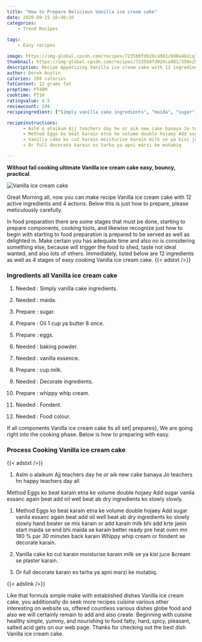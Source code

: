 ```yaml
---
title: "How to Prepare Delicious Vanilla ice cream cake"
date: 2020-09-15 16:46:10
categories:
    - Trend Recipes
    
tags:
    - Easy recipes

image: https://img-global.cpcdn.com/recipes/7235b0fd026ca901/680x482cq70/vanilla-ice-cream-cake-recipe-main-photo.jpg
thumbnail: https://img-global.cpcdn.com/recipes/7235b0fd026ca901/350x250cq70/vanilla-ice-cream-cake-recipe-main-photo.jpg
description: Recipe Appetizing Vanilla ice cream cake with 12 ingredients and 4 stages of easy cooking.
author: Derek Austin
calories: 209 calories
fatContent: 12 grams fat
preptime: PT40M
cooktime: PT1H
ratingvalue: 4.5
reviewcount: 244
recipeingredient: ["Simply vanilla cake ingredients", "maida", "sugar", "Oil 1 cup ya butter 8 once", "eggs", "baking powder", "vanilla essence", "cupmilk", "Decorate ingredients", "whippy whip cream", "Fondent", "Food colour"]

recipeinstructions: 
      - Aslm o alaikum Ajj teachers day he or aik new cake banaya Jo teachers hn happy teachers day all Method Eggs ko beat karain etna ke volume double hojaey Add sugar vanila essanc again beat add oil well beat ab dry ingredients ko slowly slowly 
      - Method Eggs ko beat karain etna ke volume double hojaey Add sugar vanila essanc again beat add oil well beat ab dry ingredients ko slowly slowly hand beater se mix karain or add karain milk bhi add krte jaein start maida se end bhi maida se karain better ready pre heat oven mn 180  par 30 minutes back karain Whippy whip cream or fondent se decorate karain 
      - Vanilla cake ko cut karain moisturise karain milk se ya kisi juce cream se plaster karain 
      - Or full decorate karain es tarha ya apni marzi ke mutabiq

---
```




**Without fail cooking ultimate Vanilla ice cream cake easy, bouncy, practical**. 


![Vanilla ice cream cake](https://img-global.cpcdn.com/recipes/7235b0fd026ca901/680x482cq70/vanilla-ice-cream-cake-recipe-main-photo.jpg "Vanilla ice cream cake")




Great Morning all, now you can make recipe Vanilla ice cream cake with 12 active ingredients and 4 actions. Below this is just how to prepare, please meticulously carefully.

In food preparation there are some stages that must be done, starting to prepare components, cooking tools, and likewise recognize just how to begin with starting to food preparation is prepared to be served as well as delighted in. Make certain you has adequate time and also no is considering something else, because will trigger the food to shed, taste not ideal wanted, and also lots of others. Immediately, listed below are 12 ingredients as well as 4 stages of easy cooking Vanilla ice cream cake.
{{< adstxt />}}

### Ingredients all Vanilla ice cream cake


1. Needed  : Simply vanilla cake ingredients.

1. Needed  : maida.

1. Prepare  : sugar.

1. Prepare  : Oil 1 cup ya butter 8 once.

1. Prepare  : eggs.

1. Needed  : baking powder.

1. Needed  : vanilla essence.

1. Prepare  : cup.milk.

1. Needed  : Decorate ingredients.

1. Prepare  : whippy whip cream.

1. Needed  : Fondent.

1. Needed  : Food colour.



If all components Vanilla ice cream cake its all set| prepares}, We are going right into the cooking phase. Below is how to preparing with easy.

### Process Cooking Vanilla ice cream cake

{{< adstxt />}}


1. Aslm o alaikum 
Ajj teachers day he or aik new cake banaya 
Jo teachers hn happy teachers day all 

Method 
Eggs ko beat karain etna ke volume double hojaey 
Add sugar vanila essanc again beat add oil well beat ab dry ingredients ko slowly slowly.



1. Method 
Eggs ko beat karain etna ke volume double hojaey 
Add sugar vanila essanc again beat add oil well beat ab dry ingredients ko slowly slowly hand beater se mix karain or add karain milk bhi add krte jaein start maida se end bhi maida se karain better ready pre heat oven mn 180 % par 30 minutes back karain 
Whippy whip cream or fondent se decorate karain.



1. Vanilla cake ko cut karain moisturise karain milk se ya kisi juce &amp;cream se plaster karain.



1. Or full decorate karain es tarha ya apni marzi ke mutabiq.





{{< adslink />}}

Like that formula simple make with established dishes Vanilla ice cream cake, you additionally do seek more recipes cuisine various other interesting on website us, offered countless various dishes globe food and also we will certainly remain to add and also create. Beginning with cuisine healthy simple, yummy, and nourishing to food fatty, hard, spicy, pleasant, salted acid gets on our web page. Thanks for checking out the best dish Vanilla ice cream cake.

